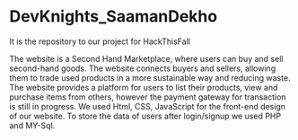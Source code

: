 # DevKnights_SaamanDekho
It is the repository to our project for HackThisFall

The website is a Second Hand Marketplace, where users can buy and sell second-hand goods. The website connects buyers and sellers, allowing them to trade used products in a more sustainable way and reducing waste. The website provides a platform for users to list their products, view and purchase items from others, however the payment gateway for transaction is still in progress.
We used Html, CSS, JavaScript for the front-end design of our website. To store the data of users after login/signup we used PHP and MY-Sql.
